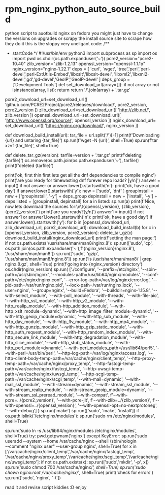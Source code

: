 # rpm_nginx_python_auto_source_build
python script to auotbuild nginx on fedora
you might just have to change the versions on upgrades or scrapy the install source site to scrape how they do it
this is the sloppy very uneligant code:
/**
  * startCode
  */
#!/usr/bin/env python3
import subprocess as sp
import os
import pwd
os.chdir(os.path.expanduser('~'))
pcre2_version="pcre2-10.40"
zlib_version="zlib-1.2.13"
openssl_version="openssl-1.1.1p"
nginx_version="nginx-1.22.1"
deps = [
   'curl', 'wget', 'tree','perl','perl-devel','perl-ExtUtils-Embed','libxslt','libxslt-devel',
   'libxml2','libxml2-devel','gd','gd-devel','GeoIP','GeoIP-devel'
]
deps_group = ['Development Tools']
def set_download_url(array=[]):
    if not array or not isinstance(array, list):
        return
    return '/'.join(array) + '.tar.gz'

pcre2_download_url=set_download_url([
    'github.com/PCRE2Project/pcre2/releases/download/', pcre2_version, pcre2_version
    ])
zlib_download_url=set_download_url([
    'http://zlib.net/', zlib_version
    ])
openssl_download_url=set_download_url([
    'http://www.openssl.org/source/', openssl_version
    ])
nginx_download_url= set_download_url([
    'https://nginx.org/download/', nginx_version
])

def download_build_install(url):
    tar_file = url.split('/')[-1]
    print(f'Downloading {url} and untaring {tar_file}')
    sp.run(f'wget -N {url}', shell=True)
    sp.run(f'tar xzvf {tar_file}', shell=True)

def delete_tar_gz(version):
    tarfile=version + '.tar.gz'
    print(f'deleting {tarfile}')
    os.remove(os.path.join(os.path.expanduser('~'), tarfile))
    print(f'deleted {tarfile}')

print('ok, first thin first lets get all the dnf dependencies to compile nginx')
print('are you ready for timewasting dnf forever repo loads? [y/n]')
answer = input()
if not answer or answer.lower().startswith('n'):
    print('ok, have a good day')
if answer.lower().startswith('y'):
    new = ['sudo', 'dnf' ]
    groupinstall = new + ['groupinstall', '-y'] + deps_group
    depinstall = new + ['install', '-y'] + deps
    listed = [groupinstall, depinstall]
    for a in listed:
        sp.run(a)
print(f'Nice, now lets download the sources for:\n\t{openssl_version}, {zlib_version},{pcre2_version}')
print('are you ready?[y/n]')
answer1 = input()
if not answer1 or answer1.lower().startswith('n'):
    print('ok, have a good day')
if answer.lower().startswith('y'):
    for b in [openssl_download_url, zlib_download_url, pcre2_download_url]:
        download_build_install(b)
    for c in [openssl_version, zlib_version, pcre2_version]:
        delete_tar_gz(c)
    download_build_install(nginx_download_url)
print(f'setting the man page:')
if not os.path.exists('/usr/share/man/man8/nginx.8'):
    sp.run(['sudo', 'cp', os.path.join(os.path.expanduser('~'),f'{nginx_version}/nginx.8'),  '/usr/share/man/man8'])
    sp.run(['sudo', 'gzip', '/usr/share/man/man8/nginx.8'])
    sp.run('ls /usr/share/man/man8/ | grep nginx.8.gz', shell=True)
print(f'going into {nginx_version} directory')
os.chdir(nginx_version)
sp.run( ['./configure', '--prefix=/etc/nginx',          '--sbin-path=/usr/sbin/nginx',
            '--modules-path=/usr/lib64/nginx/modules',   '--conf-path=/etc/nginx/nginx.conf',
            '--error-log-path=/var/log/nginx/error.log', '--pid-path=/var/run/nginx.pid',
            '--lock-path=/var/run/nginx.lock',           '--user=nginx',
            '--group=nginx', '--build=Fedora',           '--builddir=nginx-1.15.8',
            '--with-select_module', '--with-poll_module',
            '--with-threads',            '--with-file-aio',
            '--with-http_ssl_module',            '--with-http_v2_module',
            '--with-http_realip_module',            '--with-http_addition_module',
            '--with-http_xslt_module=dynamic',            '--with-http_image_filter_module=dynamic',
            '--with-http_geoip_module=dynamic',            '--with-http_sub_module',
            '--with-http_dav_module',            '--with-http_flv_module',
            '--with-http_mp4_module',            '--with-http_gunzip_module',
            '--with-http_gzip_static_module',            '--with-http_auth_request_module',
            '--with-http_random_index_module',            '--with-http_secure_link_module',
            '--with-http_degradation_module',            '--with-http_slice_module',
            '--with-http_stub_status_module',            '--with-http_perl_module=dynamic',
            '--with-perl_modules_path=/usr/lib64/perl5', '--with-perl=/usr/bin/perl',
            '--http-log-path=/var/log/nginx/access.log', '--http-client-body-temp-path=/var/cache/nginx/client_temp',
            '--http-proxy-temp-path=/var/cache/nginx/proxy_temp',
            '--http-fastcgi-temp-path=/var/cache/nginx/fastcgi_temp',
            '--http-uwsgi-temp-path=/var/cache/nginx/uwsgi_temp',
            '--http-scgi-temp-path=/var/cache/nginx/scgi_temp',
            '--with-mail=dynamic', '--with-mail_ssl_module', '--with-stream=dynamic',
            '--with-stream_ssl_module', '--with-stream_realip_module',
            '--with-stream_geoip_module=dynamic', '--with-stream_ssl_preread_module',
            '--with-compat', f'--with-pcre=../{pcre2_version}',      '--with-pcre-jit',
            f'--with-zlib=../{zlib_version}',           f'--with-openssl=../{openssl_version}',
            '--with-openssl-opt=no-nextprotoneg',            '--with-debug']
)
sp.run('make')
sp.run(['sudo', 'make', 'install'])
if os.path.islink('/etc/nginx/modules'):
    sp.run('sudo rm /etc/nginx/modules', shell=True)

sp.run('sudo ln -s /usr/lib64/nginx/modules /etc/nginx/modules', shell=True)
try:
    pwd.getpwnam('nginx')
except KeyError:
    sp.run('sudo useradd --system --home /var/cache/nginx --shell /sbin/nologin\
        --comment "nginx user" --user-group nginx', shell=True)
for x in ['/var/cache/nginx/client_temp','/var/cache/nginx/fastcgi_temp',
    '/var/cache/nginx/proxy_temp','/var/cache/nginx/scgi_temp','/var/cache/nginx/uwsgi_temp']:
    if not os.path.exists(x):
        sp.run(['sudo','mkdir', '-p', x])
sp.run('sudo chmod 700 /var/cache/nginx/*', shell=True)
sp.run('sudo chown nginx:root /var/cache/nginx/*', shell=True)
print('check for errors')
sp.run(['sudo', 'nginx', '-t'])
<!-- end code -->
read it and revise script kiddies :D enjoy
